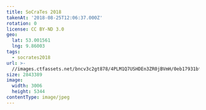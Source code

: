 ```yaml
---
title: SoCraTes 2018
takenAt: '2018-08-25T12:06:37.000Z'
rotation: 0
license: CC BY-ND 3.0
geo:
  lat: 53.001561
  lng: 9.86003
tags:
  - socrates2018
url: >-
  //images.ctfassets.net/bncv3c2gt878/4PLM1Q7USHDEn3ZR0jBVmH/0eb17931bfe944a152ac873d2928ac3e/socrates-2018_44354349642_o
size: 2843389
image:
  width: 3006
  height: 5344
contentType: image/jpeg
---
```


